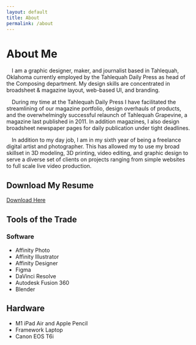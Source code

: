 ```yaml
---
layout: default
title: About
permalink: /about
---
```


<h1> About Me </h1>

<p style="max-width: 50vw; text-indent: 1em;">
I am a graphic designer, maker, and journalist based in Tahlequah, Oklahoma currently employed by the Tahlequah Daily Press as head of the Composing department. My design skills are concentrated in broadsheet & magazine layout, web-based UI, and branding.
</p>

<p style="max-width: 50vw; text-indent: 1em;">
During my time at the Tahlequah Daily Press I have facilitated the streamlining of our magazine portfolio, design overhauls of products, and the overwhelmingly successful relaunch of Tahlequah Grapevine, a magazine last published in 2011. In addition magazines, I also design broadsheet newspaper pages for daily publication under tight deadlines.
</p>

<p style="max-width: 50vw; text-indent: 1em;">
In addition to my day job, I am in my sixth year of being a freelance digital artist and photographer. This has allowed my to use my broad skillset in 3D modeling, 3D printing, video editing, and graphic design to serve a diverse set of clients on projects ranging from simple websites to full scale live video production.
</p>

<h2>Download My Resume</h2>

[Download Here](https://astroabby.me/files/Abby_Bigaouette_Resume_v2_revision_5.pdf)   


<h2>Tools of the Trade</h2>

<h3>Software</h3>

<ul>
    <li>Affinity Photo</li>
    <li>Affinity Illustrator</li>
    <li>Affinity Designer</li>
    <li>Figma</li>
    <li>DaVinci Resolve</li>
    <li>Autodesk Fusion 360</li>
    <li>Blender</li>
</ul>

<h2>Hardware</h2>

<ul>
    <li>M1 iPad Air and Apple Pencil</li>
    <li>Framework Laptop</li>
    <li>Canon EOS T6i</li>
</ul>